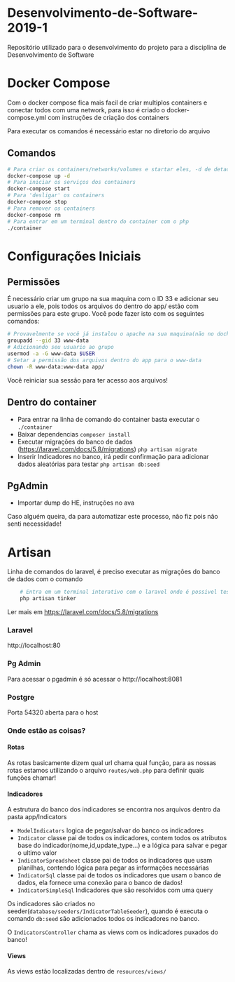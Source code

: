 # Desenvolvimento-de-Software-2019-1
Repositório utilizado para o desenvolvimento do projeto para a disciplina de Desenvolvimento de Software

# Docker Compose
Com o docker compose fica mais facil de criar multiplos containers e conectar todos com uma network, para isso é criado o docker-compose.yml com instruções de criação dos containers

Para executar os comandos é necessário estar no diretorio do arquivo

## Comandos

``` bash
# Para criar os containers/networks/volumes e startar eles, -d de detached
docker-compose up -d
# Para iniciar os serviços dos containers
docker-compose start
# Para 'desligar' os containers
docker-compose stop
# Para remover os containers
docker-compose rm
# Para entrar em um terminal dentro do container com o php
./container
```

# Configurações Iniciais
## Permissões
É necessário criar um grupo na sua maquina com o ID 33 e adicionar seu usuario a ele, pois todos os arquivos do dentro do app/ estão com permissões para este grupo.
Você pode fazer isto com os seguintes comandos:
```bash
# Provavelmente se você já instalou o apache na sua maquina(não no docker), você já tem este grupo
groupadd --gid 33 www-data
# Adicionando seu usuario ao grupo
usermod -a -G www-data $USER
# Setar a permissão dos arquivos dentro do app para o www-data
chown -R www-data:www-data app/
```
Você reiniciar sua sessão para ter acesso aos arquivos!



## Dentro do container
- Para entrar na linha de comando do container basta executar o ``./container``
- Baixar dependencias
``composer install``
- Executar migrações do banco de dados (https://laravel.com/docs/5.8/migrations)
``php artisan migrate``
- Inserir Indicadores no banco, irá pedir confirmação para adicionar dados aleatórias para testar
``php artisan db:seed``

## PgAdmin
- Importar dump do HE, instruções no ava

Caso alguém queira, da para automatizar este processo, não fiz pois não senti necessidade!

# Artisan

Linha de comandos do laravel, é preciso executar as migrações do banco de dados com o comando

``` bash
    # Entra em um terminal interativo com o laravel onde é possivel testar instruções
    php artisan tinker
```
Ler mais em https://laravel.com/docs/5.8/migrations

### Laravel

http://localhost:80

### Pg Admin
Para acessar o pgadmin é só acessar o http://localhost:8081
### Postgre
Porta 54320 aberta para o host

### Onde estão as coisas?

#### Rotas
As rotas basicamente dizem qual url chama qual função, para as nossas rotas estamos utilizando o arquivo `routes/web.php` para definir quais funções chamar!


#### Indicadores
A estrutura do banco dos indicadores se encontra nos arquivos dentro da pasta app/Indicators 
- `ModelIndicators` logica de pegar/salvar do banco os indicadores
- `Indicator` classe pai de todos os indicadores, contem todos os atributos base do indicador(nome,id,update_type...) e a lógica para salvar e pegar o ultimo valor
- `IndicatorSpreadsheet` classe pai de todos os indicadores que usam planilhas, contendo lógica para pegar as informações necessárias
- `IndicatorSql` classe pai de todos os indicadores que usam o banco de dados, ela fornece uma conexão para o banco de dados!
- `IndicatorSimpleSql` Indicadores que são resolvidos com uma query

Os indicadores são criados no seeder(`database/seeders/IndicatorTableSeeder`), quando é executa o comando ``db:seed`` são adicionados todos os indicadores no banco.

O `IndicatorsController` chama as views com os indicadores puxados do banco!

#### Views
As views estão localizadas dentro de `resources/views/`

